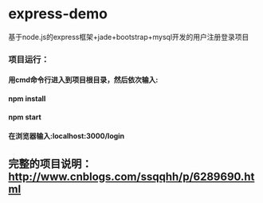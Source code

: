 # express-demo
基于node.js的express框架+jade+bootstrap+mysql开发的用户注册登录项目

### 项目运行：
#### 用cmd命令行进入到项目根目录，然后依次输入:
#### npm install
#### npm start 
#### 在浏览器输入:localhost:3000/login
## 完整的项目说明：http://www.cnblogs.com/ssqqhh/p/6289690.html
